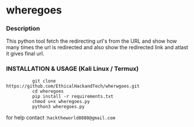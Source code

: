# wheregoes
### Description
   This python tool fetch the redirecting url's from the URL and show how many times the url is redirected and also show the redirected link and atlast it gives final url.

### INSTALLATION & USAGE (Kali Linux / Termux)
 ```
           git clone https://github.com/EthicalHackandTech/wherwgoes.git
           cd wheregoes
           pip install -r requirements.txt
           chmod u+x wheregoes.py
           python3 wheregoes.py
```
 for help contact :``` hacktheworld8080@gmail.com ```
